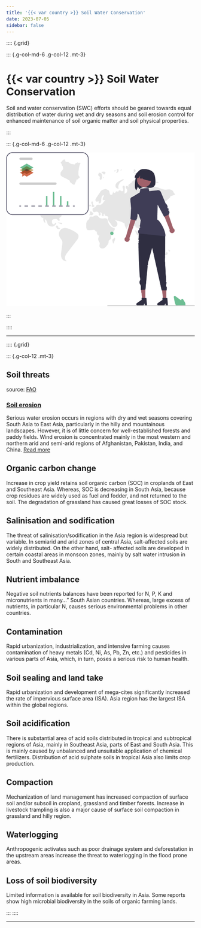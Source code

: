 ```yaml
---
title: '{{< var country >}} Soil Water Conservation'
date: 2023-07-05
sidebar: false
---
```


:::: {.grid}

::: {.g-col-md-6 .g-col-12 .mt-3}

# {{< var country >}} Soil Water Conservation

Soil and water conservation (SWC) efforts should be geared towards equal distribution of water during wet and dry seasons and soil erosion control for enhanced maintenance of soil organic matter and soil physical properties.

:::

::: {.g-col-md-6 .g-col-12 .mt-3}

![](../img/Kenya%20land%20soil%20crop%20data%201.svg)

:::

::::

---

:::: {.grid}

::: {.g-col-12 .mt-3}

## Soil threats

source: [FAO](http://www.fao.org/3/i5126e/i5126e.pdf)

### [Soil erosion](./threats/erosion.md)
Serious water erosion occurs in regions with dry and wet seasons covering
South Asia to East Asia, particularly in the hilly and mountainous landscapes.
However, it is of little concern for well-established forests and paddy fields.
Wind erosion is concentrated mainly in the most western and northern arid
and semi-arid regions of Afghanistan, Pakistan, India, and China. [Read more](./threats/erosion.md)

## Organic carbon change
Increase in crop yield retains soil organic carbon (SOC) in croplands of East
and Southeast Asia. Whereas, SOC is decreasing in South Asia, because crop
residues are widely used as fuel and fodder, and not returned to the soil.
The degradation of grassland has caused great losses of SOC stock.

## Salinisation and sodification
The threat of salinisation/sodification in the Asia region is widespread but
variable. In semiarid and arid zones of central Asia, salt-affected soils are widely
distributed. On the other hand, salt- affected soils are developed in certain
coastal areas in monsoon zones, mainly by salt water intrusion in South and
Southeast Asia.

## Nutrient imbalance
Negative soil nutrients balances have been reported for N, P, K and
micronutrients in many…” South Asian countries. Whereas, large excess of
nutrients, in particular N, causes serious environmental problems in other
countries.

## Contamination
Rapid urbanization, industrialization, and intensive farming causes
contamination of heavy metals (Cd, Ni, As, Pb, Zn, etc.) and pesticides in
various parts of Asia, which, in turn, poses a serious risk to human health.

## Soil sealing and land take
Rapid urbanization and development of mega-cites significantly increased the
rate of impervious surface area (ISA). Asia region has the largest ISA within the
global regions.

## Soil acidification
There is substantial area of acid soils distributed in tropical and subtropical
regions of Asia, mainly in Southeast Asia, parts of East and South Asia.
This is mainly caused by unbalanced and unsuitable application of chemical
fertilizers. Distribution of acid sulphate soils in tropical Asia also limits crop
production.

## Compaction
Mechanization of land management has increased compaction of surface soil
and/or subsoil in cropland, grassland and timber forests. Increase in livestock
trampling is also a major cause of surface soil compaction in grassland and hilly
region.

## Waterlogging 
Anthropogenic activates such as poor drainage system and deforestation in the
upstream areas increase the threat to waterlogging in the flood prone areas.

## Loss of soil biodiversity
Limited information is available for soil biodiversity in Asia. Some reports show
high microbial biodiversity in the soils of organic farming lands.

:::
::::




---

<script src="https://giscus.app/client.js"
      data-repo="{{< var giscus-repo >}}"
      data-repo-id="{{< var giscus-repo-id >}}"
      data-category="{{< var giscus-cat >}}"
      data-category-id="{{< var giscus-cat-id >}}"
      data-mapping="title"
      data-strict="0"
      data-reactions-enabled="0"
      data-emit-metadata="0"
      data-input-position="bottom"
      data-theme="noborder_light"
      data-lang="en"
      data-loading="lazy"
      crossorigin="anonymous"
      async></script>

<style>
#title-block-header { display:none; }
</style>